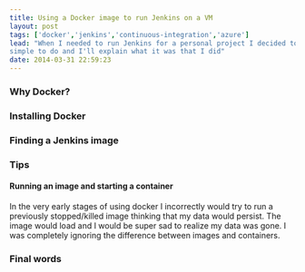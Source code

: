 ```yaml
---
title: Using a Docker image to run Jenkins on a VM
layout: post
tags: ['docker','jenkins','continuous-integration','azure']
lead: "When I needed to run Jenkins for a personal project I decided to use a Docker image. Surprisingly it was very
simple to do and I'll explain what it was that I did"
date: 2014-03-31 22:59:23
---
```

### Why Docker?

### Installing Docker

### Finding a Jenkins image

### Tips
#### Running an image and starting a container
In the very early stages of using docker I incorrectly would try to run a previously stopped/killed image thinking that my data would persist. The image would load and I would be super sad to realize my data was gone. I was completely ignoring the difference between images and containers. 


### Final words